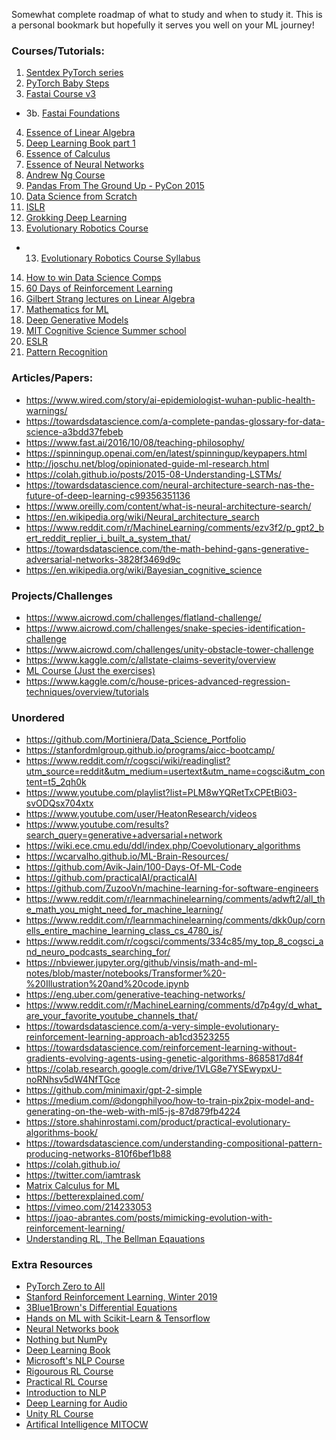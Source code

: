 Somewhat complete roadmap of what to study and when to study it. This is a personal bookmark but hopefully it serves you well on your ML journey!

### Courses/Tutorials:
1. [Sentdex PyTorch series]()
2. [PyTorch Baby Steps](https://lelon.io/blog/2018/02/08/pytorch-with-baby-steps)
3. [Fastai Course v3]()
  * 3b. [Fastai Foundations]()
4. [Essence of Linear Algebra](https://www.youtube.com/watch?v=fNk_zzaMoSs&list=PLZHQObOWTQDPD3MizzM2xVFitgF8hE_ab)
5. [Deep Learning Book part 1](http://neuralnetworksanddeeplearning.com/index.html)
6. [Essence of Calculus](https://www.youtube.com/watch?v=WUvTyaaNkzM&list=PLZHQObOWTQDMsr9K-rj53DwVRMYO3t5Yr)
7. [Essence of Neural Networks](https://www.youtube.com/watch?v=aircAruvnKk&list=PLZHQObOWTQDNU6R1_67000Dx_ZCJB-3pi)
8. [Andrew Ng Course](https://www.coursera.org/learn/machine-learning)
9. [Pandas From The Ground Up - PyCon 2015](https://youtu.be/5JnMutdy6Fw)
10. [Data Science from Scratch](https://github.com/joelgrus/data-science-from-scratch)
11. [ISLR](https://www.dataschool.io/15-hours-of-expert-machine-learning-videos/)
12. [Grokking Deep Learning](https://github.com/iamtrask/Grokking-Deep-Learning)
13. [Evolutionary Robotics Course](https://www.youtube.com/playlist?list=PLAuiGdPEdw0inlKisMbjDypCbvcb_GBN9)
  * 13. [Evolutionary Robotics Course Syllabus](https://docs.google.com/spreadsheets/d/1uaBpkv0fpSPGmgA8tbHBgRCI-cL2Qyx6gwnhzBJYJUE/edit#gid=0)
14. [How to win Data Science Comps](https://www.youtube.com/playlist?list=PLpQWTe-45nxL3bhyAJMEs90KF_gZmuqtm)
15. [60 Days of Reinforcement Learning](https://github.com/andri27-ts/Reinforcement-Learning)
16. [Gilbert Strang lectures on Linear Algebra](https://www.youtube.com/playlist?list=PL49CF3715CB9EF31D)
17. [Mathematics for ML](https://www.coursera.org/specializations/mathematics-machine-learning#courses)
18. [Deep Generative Models](https://deepgenerativemodels.github.io/)
19. [MIT Cognitive Science Summer school](https://cbmm.mit.edu/summer-school)
20. [ESLR]()
21. [Pattern Recognition]()


### Articles/Papers:
* https://www.wired.com/story/ai-epidemiologist-wuhan-public-health-warnings/
* https://towardsdatascience.com/a-complete-pandas-glossary-for-data-science-a3bdd37febeb
* https://www.fast.ai/2016/10/08/teaching-philosophy/
* https://spinningup.openai.com/en/latest/spinningup/keypapers.html
* http://joschu.net/blog/opinionated-guide-ml-research.html
* https://colah.github.io/posts/2015-08-Understanding-LSTMs/
* https://towardsdatascience.com/neural-architecture-search-nas-the-future-of-deep-learning-c99356351136
* https://www.oreilly.com/content/what-is-neural-architecture-search/
* https://en.wikipedia.org/wiki/Neural_architecture_search
* https://www.reddit.com/r/MachineLearning/comments/ezv3f2/p_gpt2_bert_reddit_replier_i_built_a_system_that/
* https://towardsdatascience.com/the-math-behind-gans-generative-adversarial-networks-3828f3469d9c
* https://en.wikipedia.org/wiki/Bayesian_cognitive_science

### Projects/Challenges
* https://www.aicrowd.com/challenges/flatland-challenge/
* https://www.aicrowd.com/challenges/snake-species-identification-challenge
* https://www.aicrowd.com/challenges/unity-obstacle-tower-challenge
* https://www.kaggle.com/c/allstate-claims-severity/overview
* [ML Course (Just the exercises)](https://www.cs.toronto.edu/~jlucas/teaching/csc411/)
* https://www.kaggle.com/c/house-prices-advanced-regression-techniques/overview/tutorials

### Unordered
* https://github.com/Mortiniera/Data_Science_Portfolio
* https://stanfordmlgroup.github.io/programs/aicc-bootcamp/
* https://www.reddit.com/r/cogsci/wiki/readinglist?utm_source=reddit&utm_medium=usertext&utm_name=cogsci&utm_content=t5_2qh0k
* https://www.youtube.com/playlist?list=PLM8wYQRetTxCPEtBi03-svODQsx704xtx
* https://www.youtube.com/user/HeatonResearch/videos
* https://www.youtube.com/results?search_query=generative+adversarial+network
* https://wiki.ece.cmu.edu/ddl/index.php/Coevolutionary_algorithms
* https://wcarvalho.github.io/ML-Brain-Resources/
* https://github.com/Avik-Jain/100-Days-Of-ML-Code
* https://github.com/practicalAI/practicalAI
* https://github.com/ZuzooVn/machine-learning-for-software-engineers
* https://www.reddit.com/r/learnmachinelearning/comments/adwft2/all_the_math_you_might_need_for_machine_learning/
* https://www.reddit.com/r/learnmachinelearning/comments/dkk0up/cornells_entire_machine_learning_class_cs_4780_is/
* https://www.reddit.com/r/cogsci/comments/334c85/my_top_8_cogsci_and_neuro_podcasts_searching_for/
* https://nbviewer.jupyter.org/github/vinsis/math-and-ml-notes/blob/master/notebooks/Transformer%20-%20Illustration%20and%20code.ipynb
* https://eng.uber.com/generative-teaching-networks/
* https://www.reddit.com/r/MachineLearning/comments/d7p4gy/d_what_are_your_favorite_youtube_channels_that/
* https://towardsdatascience.com/a-very-simple-evolutionary-reinforcement-learning-approach-ab1cd3523255
* https://towardsdatascience.com/reinforcement-learning-without-gradients-evolving-agents-using-genetic-algorithms-8685817d84f
* https://colab.research.google.com/drive/1VLG8e7YSEwypxU-noRNhsv5dW4NfTGce
* https://github.com/minimaxir/gpt-2-simple
* https://medium.com/@dongphilyoo/how-to-train-pix2pix-model-and-generating-on-the-web-with-ml5-js-87d879fb4224
* https://store.shahinrostami.com/product/practical-evolutionary-algorithms-book/
* https://towardsdatascience.com/understanding-compositional-pattern-producing-networks-810f6bef1b88
* https://colah.github.io/
* https://twitter.com/iamtrask
* [Matrix Calculus for ML](https://explained.ai/matrix-calculus/index.html)
* https://betterexplained.com/
* https://vimeo.com/214233053
* https://joao-abrantes.com/posts/mimicking-evolution-with-reinforcement-learning/
* [Understanding RL, The Bellman Eqauations](https://joshgreaves.com/reinforcement-learning/understanding-rl-the-bellman-equations/)


### Extra Resources
* [PyTorch Zero to All](https://www.youtube.com/playlist?list=PLlMkM4tgfjnJ3I-dbhO9JTw7gNty6o_2m&disable_polymer=true)
* [Stanford Reinforcement Learning, Winter 2019](http://web.stanford.edu/class/cs234/CS234Win2019/index.html)
* [3Blue1Brown's Differential Equations](https://www.youtube.com/watch?v=p_di4Zn4wz4&list=PLZHQObOWTQDNPOjrT6KVlfJuKtYTftqH6)
* [Hands on ML with Scikit-Learn & Tensorflow]()
* [Neural Networks book](http://neuralnetworksanddeeplearning.com/index.html)
* [Nothing but NumPy](https://medium.com/towards-artificial-intelligence/nothing-but-numpy-understanding-creating-neural-networks-with-computational-graphs-from-scratch-6299901091b0)
* [Deep Learning Book](https://www.deeplearningbook.org/)
* [Microsoft's NLP Course](https://www.edx.org/course/natural-language-processing-nlp-2)
* [Rigourous RL Course](https://www.cse.iitm.ac.in/~ravi/courses/Reinforcement%20Learning.html)
* [Practical RL Course](https://simoninithomas.github.io/Deep_reinforcement_learning_Course/)
* [Introduction to NLP](https://www.youtube.com/playlist?list=PLM8wYQRetTxCCURc1zaoxo9pTsoov3ipY)
* [Deep Learning for Audio](https://www.youtube.com/playlist?list=PL-wATfeyAMNrtbkCNsLcpoAyBBRJZVlnf)
* [Unity RL Course](http://www.simoninithomas.com/unitymlagentscourse/)
* [Artifical Intelligence MITOCW](https://ocw.mit.edu/courses/electrical-engineering-and-computer-science/6-034-artificial-intelligence-fall-2010/index.htm)
